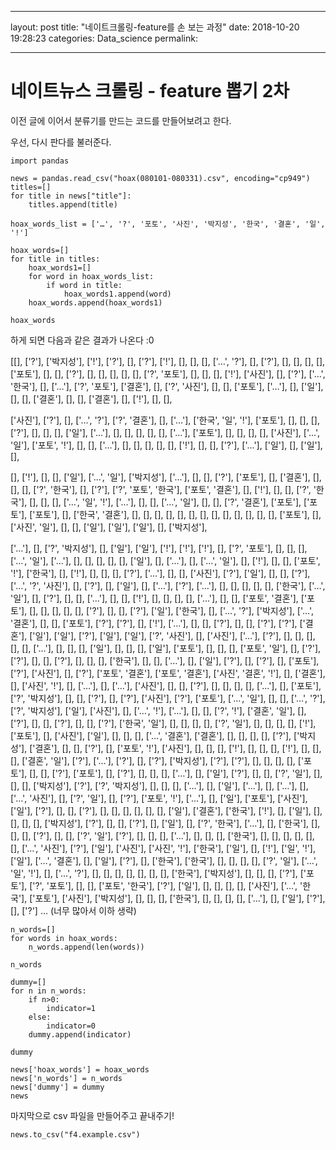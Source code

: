 
---
layout: post
title:  "네이트크롤링-feature를 손 보는 과정"
date:   2018-10-20 19:28:23
categories: Data_science
permalink: 

---

**네이트뉴스 크롤링 - feature 뽑기 2차**
===================

이전 글에 이어서 분류기를 만드는 코드를 만들어보려고 한다.

우선, 다시 판다를 불러준다.

```
import pandas

news = pandas.read_csv("hoax(080101-080331).csv", encoding="cp949")
titles=[]
for title in news["title"]:
    titles.append(title)

hoax_words_list = ['…', '?', '포토', '사진', '박지성', '한국', '결혼', '일', '!']

hoax_words=[]
for title in titles:
    hoax_words1=[]
    for word in hoax_words_list:
        if word in title:
            hoax_words1.append(word)
    hoax_words.append(hoax_words1)

hoax_words
```
하게 되면 다음과 같은 결과가 나온다 :0

[[],
 ['?'],
 ['박지성'],
 ['!'],
 ['?'],
 [],
 ['?'],
 ['!'],
 [],
 [],
 [],
 ['…', '?'],
 [],
 ['?'],
 [],
 [],
 [],
 [],
 ['포토'],
 [],
 [],
 ['?'],
 [],
 [],
 [],
 [],
 [],
 ['?', '포토'],
 [],
 [],
 [],
 ['!'],
 ['사진'],
 [],
 ['?'],
 ['…', '한국'],
 [],
 ['…'],
 ['?', '포토'],
 ['결혼'],
 [],
 ['?', '사진'],
 [],
 [],
 ['포토'],
 ['…'],
 [],
 ['일'],
 [],
 [],
 ['결혼'],
 [],
 [],
 ['결혼'],
 [],
 ['!'],
 [],
 [],

 ['사진'],
 ['?'],
 [],
 ['…', '?'],
 ['?', '결혼'],
 [],
 ['…'],
 ['한국', '일', '!'],
 ['포토'],
 [],
 [],
 [],
 ['?'],
 [],
 [],
 [],
 ['일'],
 ['…'],
 [],
 [],
 [],
 [],
 [],
 ['…'],
 ['포토'],
 [],
 [],
 [],
 [],
 ['사진'],
 ['…', '일'],
 ['포토', '!'],
 [],
 [],
 ['…'],
 [],
 [],
 [],
 [],
 [],
 ['!'],
 [],
 [],
 ['?'],
 ['…'],
 ['일'],
 [],
 ['일'],
 [],

 [],
 ['!'],
 [],
 [],
 ['일'],
 ['…', '일'],
 ['박지성'],
 ['…'],
 [],
 [],
 ['?'],
 ['포토'],
 [],
 ['결혼'],
 [],
 [],
 [],
 ['?', '한국'],
 [],
 ['?'],
 ['?', '포토', '한국'],
 ['포토', '결혼'],
 [],
 ['!'],
 [],
 [],
 ['?', '한국'],
 [],
 [],
 [],
 ['…', '일', '!'],
 ['…'],
 [],
 [],
 ['…', '일'],
 [],
 [],
 ['?', '결혼'],
 ['포토'],
 ['포토'],
 ['포토'],
 [],
 ['한국', '결혼'],
 [],
 [],
 [],
 [],
 [],
 [],
 [],
 [],
 [],
 [],
 [],
 [],
 [],
 ['포토'],
 [],
 ['사진', '일'],
 [],
 [],
 ['일'],
 ['일'],
 ['일'],
 [],
 ['박지성'],

 ['…'],
 [],
 ['?', '박지성'],
 [],
 ['일'],
 ['일'],
 ['!'],
 ['!'],
 ['!'],
 [],
 ['?', '포토'],
 [],
 [],
 [],
 ['…', '일'],
 ['…'],
 [],
 [],
 [],
 [],
 [],
 ['일'],
 [],
 ['…'],
 [],
 ['…', '일'],
 [],
 ['!'],
 [],
 [],
 ['포토', '!'],
 ['한국'],
 [],
 ['!'],
 [],
 [],
 [],
 ['?'],
 ['…'],
 [],
 [],
 ['사진'],
 ['?'],
 ['일'],
 [],
 [],
 ['?'],
 ['…', '?', '사진'],
 [],
 ['?'],
 [],
 ['일'],
 [],
 ['…'],
 ['?'],
 ['…'],
 [],
 [],
 [],
 [],
 [],
 ['한국'],
 ['…', '일'],
 [],
 ['?'],
 [],
 [],
 ['…'],
 [],
 [],
 ['!'],
 [],
 [],
 [],
 [],
 ['…'],
 [],
 [],
 ['포토', '결혼'],
 ['포토'],
 [],
 [],
 [],
 [],
 [],
 ['?'],
 [],
 [],
 ['?'],
 ['일'],
 ['한국'],
 [],
 ['…', '?'],
 ['박지성'],
 ['…', '결혼'],
 [],
 [],
 ['포토'],
 ['?'],
 ['?'],
 [],
 ['!'],
 ['…'],
 [],
 [],
 ['?'],
 [],
 [],
 ['?'],
 ['?'],
 ['결혼'],
 ['일'],
 ['일'],
 ['?'],
 ['일'],
 ['일'],
 ['?', '사진'],
 [],
 ['사진'],
 ['…'],
 ['?'],
 [],
 [],
 [],
 [],
 [],
 ['…'],
 [],
 [],
 [],
 ['일'],
 [],
 [],
 [],
 ['일'],
 ['포토'],
 [],
 [],
 [],
 ['포토', '일'],
 [],
 ['?'],
 ['?'],
 [],
 [],
 ['?'],
 [],
 [],
 [],
 ['한국'],
 [],
 [],
 ['…'],
 [],
 ['일'],
 ['?'],
 [],
 ['?'],
 [],
 ['포토'],
 ['?'],
 ['사진'],
 [],
 ['?'],
 ['포토', '결혼'],
 ['포토', '결혼'],
 ['사진', '결혼', '!'],
 [],
 ['결혼'],
 [],
 ['사진', '!'],
 [],
 ['…'],
 [],
 ['…'],
 ['사진'],
 [],
 [],
 ['?'],
 [],
 [],
 [],
 [],
 ['…'],
 [],
 ['포토'],
 ['?', '박지성'],
 [],
 [],
 ['?'],
 [],
 ['?'],
 ['사진'],
 ['?'],
 ['포토'],
 ['…', '일'],
 [],
 [],
 ['…', '?'],
 ['?', '박지성'],
 ['일'],
 ['사진'],
 [],
 ['…', '!'],
 ['…'],
 [],
 [],
 ['?', '!'],
 ['결혼', '일'],
 [],
 ['?'],
 [],
 [],
 ['?'],
 [],
 [],
 ['?'],
 ['한국', '일'],
 [],
 [],
 [],
 [],
 ['?', '일'],
 [],
 [],
 [],
 [],
 ['!'],
 ['포토'],
 [],
 ['사진'],
 ['일'],
 [],
 [],
 [],
 ['…', '결혼'],
 ['결혼'],
 [],
 [],
 [],
 [],
 ['?'],
 ['박지성'],
 ['결혼'],
 [],
 [],
 ['?'],
 [],
 ['포토', '!'],
 ['사진'],
 [],
 [],
 [],
 ['!'],
 [],
 [],
 [],
 ['!'],
 [],
 [],
 [],
 ['결혼', '일'],
 ['?'],
 ['…'],
 ['?'],
 [],
 ['?'],
 ['박지성'],
 ['?'],
 ['?'],
 [],
 [],
 [],
 [],
 ['포토'],
 [],
 [],
 ['?'],
 ['포토'],
 [],
 ['?'],
 [],
 [],
 [],
 ['…'],
 [],
 ['일'],
 ['?'],
 [],
 [],
 ['?', '일'],
 [],
 [],
 [],
 ['박지성'],
 ['?'],
 ['?', '박지성'],
 [],
 [],
 [],
 ['…'],
 [],
 ['일'],
 ['…'],
 [],
 ['…'],
 [],
 ['…', '사진'],
 [],
 ['?', '일'],
 [],
 ['?'],
 ['포토', '!'],
 ['…'],
 [],
 ['일'],
 ['포토'],
 ['사진'],
 ['일'],
 ['?'],
 [],
 [],
 ['?'],
 [],
 [],
 [],
 [],
 [],
 [],
 ['일'],
 ['결혼'],
 ['한국'],
 ['!'],
 [],
 ['일'],
 [],
 [],
 [],
 [],
 ['박지성'],
 ['?'],
 [],
 [],
 ['?'],
 [],
 ['일'],
 [],
 ['?', '한국'],
 ['…'],
 [],
 ['한국'],
 [],
 [],
 [],
 ['?'],
 [],
 [],
 ['?', '일'],
 ['?'],
 [],
 [],
 [],
 ['…'],
 [],
 [],
 [],
 ['한국'],
 [],
 [],
 [],
 [],
 [],
 [],
 ['…', '사진'],
 ['?'],
 ['일'],
 ['사진'],
 ['사진', '!'],
 ['한국'],
 ['일'],
 [],
 ['!'],
 ['일', '!'],
 ['일'],
 ['…', '결혼'],
 [],
 ['일'],
 ['?'],
 [],
 ['한국'],
 ['한국'],
 [],
 [],
 [],
 [],
 ['?', '일'],
 ['…', '일', '!'],
 [],
 ['…', '?'],
 [],
 [],
 [],
 [],
 [],
 [],
 [],
 ['한국'],
 ['박지성'],
 [],
 [],
 [],
 ['?'],
 ['포토'],
 ['?', '포토'],
 [],
 [],
 ['포토', '한국'],
 ['?'],
 ['일'],
 [],
 [],
 [],
 [],
 ['사진'],
 ['…', '한국'],
 ['포토'],
 ['사진'],
 ['박지성'],
 [],
 [],
 [],
 ['한국'],
 [],
 [],
 [],
 [],
 ['…'],
 [],
 ['일'],
 ['?'],
 [],
 ['?']
 ...
 (너무 많아서 이하 생략)


```
n_words=[]
for words in hoax_words:
    n_words.append(len(words))

n_words
```
```
dummy=[]
for n in n_words:
    if n>0:
        indicator=1
    else:
        indicator=0
    dummy.append(indicator)

dummy
```
```
news['hoax_words'] = hoax_words
news['n_words'] = n_words
news['dummy'] = dummy
news
```
마지막으로 csv 파일을 만들어주고 끝내주기!
```
news.to_csv("f4.example.csv")
```
